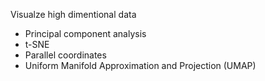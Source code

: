 Visualze high dimentional data
- Principal component analysis
- t-SNE
- Parallel coordinates
- Uniform Manifold Approximation and Projection (UMAP)

